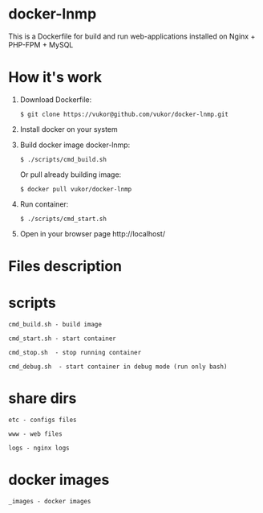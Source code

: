 docker-lnmp
===========

This is a Dockerfile for build and run web-applications installed on Nginx + PHP-FPM + MySQL

How it's work
================

1. Download Dockerfile:

    ``$ git clone https://vukor@github.com/vukor/docker-lnmp.git``

2. Install docker on your system

3. Build docker image docker-lnmp:

    ``$ ./scripts/cmd_build.sh``
    
   Or pull already building image:
   
    ``$ docker pull vukor/docker-lnmp``

4. Run container:

    ``$ ./scripts/cmd_start.sh``

5. Open in your browser page http://localhost/



Files description
================

scripts
==========

``cmd_build.sh - build image``

``cmd_start.sh - start container``

``cmd_stop.sh  - stop running container``

``cmd_debug.sh  - start container in debug mode (run only bash)``


share dirs
==========

``etc - configs files``

``www - web files``

``logs - nginx logs``

docker images
==========
``_images - docker images``
